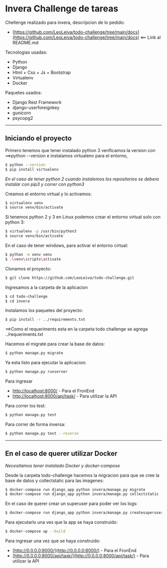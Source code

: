 # Invera Challenge de tareas
Chellenge realizado para invera, descripcion de lo pedido:
* [https://github.com/LeoLeiva/todo-challenge/tree/main/docs](https://github.com/LeoLeiva/todo-challenge/tree/main/docs) <== Link al README.md

Tecnologias usadas:
  * Python 
  * Django
  * Html + Css + Js + Bootstrap
  * Virtualenv
  * Docker
  
Paquetes usados:
  * Django Rest Framework
  * django-userforeignkey
  * gunicorn
  * psycopg2

---

## Iniciando el proyecto
Primero tenemos que tener instalado python 3 verificamos la version con ==>python --version e instalamos virtualenv para el entorno,
```sh
$ python --version
$ pip install virtualenv
```
_En el caso de tener python 2 cuando instalemos los repositorios se debera instalar con pip3 y correr con python3_

Creamos el entorno virtual y lo activamos:
```sh
$ virtualenv venv
$ source venv/bin/activate
```

Si tenemos python 2 y 3 en Linux podemos crear el entorno virtual solo con python 3:
```sh
$ virtualenv -p /usr/bin/python3
$ source venv/bin/activate
```

En el caso de tener windows, para activar el entorno cirtual:
```sh
$ python -m venv venv
$ .\venv\scripts\activate
```

Clonamos el proyecto:
```sh
$ git clone https://github.com/LeoLeiva/todo-challenge.git
```

Ingresamos a la carpeta de la aplicacion
```sh
$ cd todo-challenge
$ cd invera
```

Instalamos los paquetes del proyecto:
```sh
$ pip install -r ../requirements.txt
```
==>Como el requeriments esta en la carpeta todo challenge se agrega ../requeriments.txt

Hacemos el migrate para crear la base de datos:
```sh
$ python manage.py migrate
```

Ya esta listo para ejecutar la aplicacion:
```sh
$ python manage.py runserver
```

Para ingresar
* [http://localhost:8000/](http://localhost:8000/) - Para el FronEnd
* [http://localhost:8000/api/task/](http://localhost:8000/api/task/) - Para utilizar la API

Para correr los test:
```sh
$ python manage.py test
```

Para correr de forma inversa:
```sh
$ python manage.py test --reverse
```

---

## En el caso de querer utilizar Docker
_Necesitamos tener instalado Docker y docker-compose_

Desde la carpeta todo-challenge hacemos la migracion para que se cree la base de datos y collectstatic para las imagenes:
```sh
$ docker-compose run django_app python invera/manage.py migrate
$ docker-compose run django_app python invera/manage.py collectstatic
```

En el caso de querer crear un superuser para poder ver los logs:
```sh
$ docker-compose run django_app python invera/manage.py createsuperuser
```

Para ejecutarlo una ves que la app se haya construido:
```sh
$ docker-compose up --build
```

Para ingresar una vez que se haya construido:

* [http://0.0.0.0:8000/](http://0.0.0.0:8000/) - Para el FronEnd
* [http://0.0.0.0:8000/api/task/](http://0.0.0.0:8000/api/task/) - Para utilizar la API

